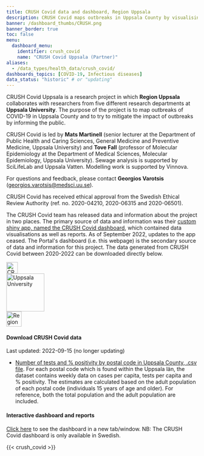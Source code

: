 ```yaml
---
title: CRUSH Covid data and dashboard, Region Uppsala
description: CRUSH Covid maps outbreaks in Uppsala County by visualising the number of cases, test positivity, and geographic distribution, among other things. Data for each postal code is available for download and reuse.
banner: /dashboard_thumbs/CRUSH.png
banner_border: true
toc: false
menu:
  dashboard_menu:
    identifier: crush_covid
    name: "CRUSH Covid Uppsala (Partner)"
aliases:
  - /data_types/health_data/crush_covid/
dashboards_topics: [COVID-19, Infectious diseases]
data_status: "historic" # or "updating"
---
```


<div class="containter">
<div class="row mr-2 mt-2">
<div class="col-lg-9">
<p>CRUSH Covid Uppsala is a research project in which <b>Region Uppsala</b> collaborates with researchers from five different research departments at <b>Uppsala University</b>. The purpose of the project is to map outbreaks of COVID-19 in Uppsala County and to try to mitigate the impact of outbreaks by informing the public.</p>

<p>CRUSH Covid is led by <b>Mats Martinell</b> (senior lecturer at the Department of Public Health and Caring Sciences, General Medicine and Preventive Medicine, Uppsala University) and <b>Tove Fall</b> (professor of Molecular Epidemiology at the Department of Medical Sciences, Molecular Epidemiology, Uppsala University). Sewage analysis is supported by SciLifeLab and Uppsala Vatten. Modelling work is supported by Vinnova.</p>

<p>For questions and feedback, please contact <b>Georgios Varotsis</b> (<a href="mailto:georgios.varotsis@medsci.uu.se">georgios.varotsis@medsci.uu.se</a>).</p>

<p>CRUSH Covid has received ethical approval from the Swedish Ethical Review Authority (ref. no. 2020-04210, 2020-06315 and 2020-06501).</p>

<p>The CRUSH Covid team has released data and information about the project in two places. The primary source of data and information was their <a target="_blank" href="https://crush-covid.shinyapps.io/crush_covid/">custom shiny app, named the CRUSH Covid dashboard</a>, which contained data visualisations as well as reports. As of September 2022, updates to the app ceased. The Portal's dashboard (i.e. this webpage) is the secondary source of data and information for this project. The data generated from CRUSH Covid between 2020-2022 can be downloaded directly below.</p>
</div>
<div class="col-lg-3">
<div class="d-flex justify-content-center mb-3"><img src="/img/logos/crush_covid_logo.png" alt="CRUSH Covid" height="30"></div>
<div class="d-flex justify-content-center mb-3"><img src="/img/logos/uu_logo.png" alt="Uppsala University" height="100"></div>
<div class="d-flex justify-content-center mb-3"><img src="/img/logos/regionuppsala_logo.png" alt="Region Uppsala" height="40"></div>
</div>
</div>
</div>

#### Download CRUSH Covid data

<div class="alert alert-info">Last updated: 2022-09-15 (no longer updating)</div>

- [Number of tests and % positivity by postal code in Uppsala County, .csv file](https://blobserver.dc.scilifelab.se/blob/CRUSH_Covid_data.csv). For each postal code which is found within the Uppsala län, the dataset contains weekly data on cases per capita, tests per capita and % positivity. The estimates are calculated based on the adult population of each postal code (individuals 15 years of age and older). For reference, both the total population and the adult population are included.

#### Interactive dashboard and reports

<a target="_blank" href="https://crush-covid.shinyapps.io/crush_covid/">Click here</a> to see the dashboard in a new tab/window. NB: The CRUSH Covid dashboard is only available in Swedish.

{{< crush_covid >}}
